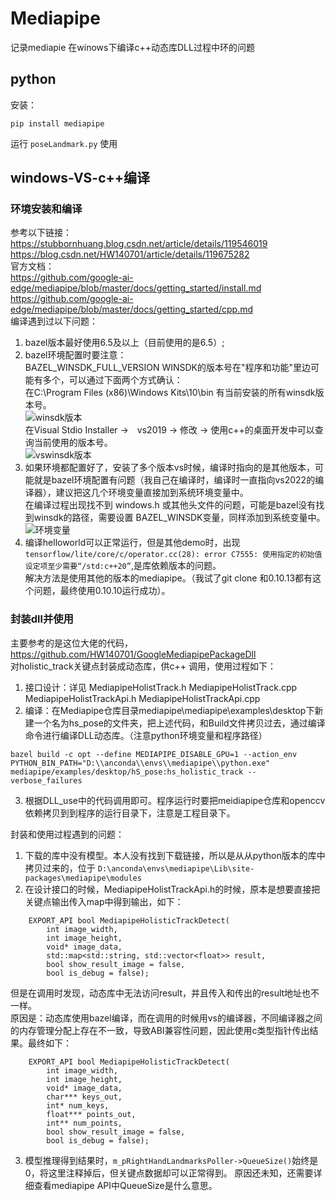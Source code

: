 # Mediapipe 
记录mediapie 在winows下编译c++动态库DLL过程中环的问题
## python
安装：
```
pip install mediapipe
``` 
运行 `poseLandmark.py` 使用

## windows-VS-c++编译
### 环境安装和编译
参考以下链接：  
https://stubbornhuang.blog.csdn.net/article/details/119546019  
https://blog.csdn.net/HW140701/article/details/119675282  
官方文档：  
https://github.com/google-ai-edge/mediapipe/blob/master/docs/getting_started/install.md  
https://github.com/google-ai-edge/mediapipe/blob/master/docs/getting_started/cpp.md  
编译遇到过以下问题：  
1. bazel版本最好使用6.5及以上（目前使用的是6.5）;  
2. bazel环境配置时要注意：  
BAZEL_WINSDK_FULL_VERSION WINSDK的版本号在"程序和功能"里边可能有多个，可以通过下面两个方式确认：  
在C:\Program Files (x86)\Windows Kits\10\bin 有当前安装的所有winsdk版本号。  
![winsdk版本](./sources/1.png")  
在Visual Stdio Installer ->　vs2019 -> 修改 -> 使用c++的桌面开发中可以查询当前使用的版本号。  
![vswinsdk版本](./sources/2.png")
3. 如果环境都配置好了，安装了多个版本vs时候，编译时指向的是其他版本，可能就是bazel环境配置有问题（我自己在编译时，编译时一直指向vs2022的编译器），建议把这几个环境变量直接加到系统环境变量中。  
在编译过程出现找不到 windows.h 或其他头文件的问题，可能是bazel没有找到winsdk的路径，需要设置 BAZEL_WINSDK变量，同样添加到系统变量中。  
![环境变量](./sources/3.png")
4. 编译helloworld可以正常运行，但是其他demo时，出现 `tensorflow/lite/core/c/operator.cc(28): error C7555: 使用指定的初始值设定项至少需要“/std:c++20”`,是库依赖版本的问题。  
解决方法是使用其他的版本的mediapipe。（我试了git clone 和0.10.13都有这个问题，最终使用0.10.10运行成功）。  
### 封装dll并使用
主要参考的是这位大佬的代码，https://github.com/HW140701/GoogleMediapipePackageDll  
对holistic_track关键点封装成动态库，供c++ 调用，使用过程如下：  
1. 接口设计：详见 MediapipeHolistTrack.h MediapipeHolistTrack.cpp MediapipeHolistTrackApi.h MediapipeHolistTrackApi.cpp
2. 编译：在Mediapipe仓库目录mediapipe\mediapipe\examples\desktop下新建一个名为hs_pose的文件夹，把上述代码，和Build文件拷贝过去，通过编译命令进行编译DLL动态库。（注意python环境变量和程序路径）
 ```
bazel build -c opt --define MEDIAPIPE_DISABLE_GPU=1 --action_env PYTHON_BIN_PATH="D:\\anconda\\envs\\mediapipe\\python.exe" mediapipe/examples/desktop/hS_pose:hs_holistic_track --verbose_failures
```
3. 根据DLL_use中的代码调用即可。程序运行时要把meidiapipe仓库和openccv依赖拷贝到到程序的运行目录下，注意是工程目录下。  

封装和使用过程遇到的问题：
1. 下载的库中没有模型。本人没有找到下载链接，所以是从从python版本的库中拷贝过来的，位于 `D:\anconda\envs\mediapipe\Lib\site-packages\mediapipe\modules`
2. 在设计接口的时候，MediapipeHolistTrackApi.h的时候，原本是想要直接把关键点输出传入map中得到输出，如下：
```
	EXPORT_API bool MediapipeHolisticTrackDetect(
		int image_width, 
		int image_height,
		void* image_data, 
        std::map<std::string, std::vector<float>> result,
		bool show_result_image = false,
		bool is_debug = false);
```
但是在调用时发现，动态库中无法访问result，并且传入和传出的result地址也不一样。  
原因是：动态库使用bazel编译，而在调用的时候用vs的编译器，不同编译器之间的内存管理分配上存在不一致，导致ABI兼容性问题，因此使用c类型指针传出结果。最终如下：
```
	EXPORT_API bool MediapipeHolisticTrackDetect(
		int image_width, 
		int image_height,
		void* image_data, 
		char*** keys_out,
		int* num_keys,
		float*** points_out,
		int** num_points,
		bool show_result_image = false,
		bool is_debug = false);
```
3. 模型推理得到结果时，`m_pRightHandLandmarksPoller->QueueSize()`始终是0，将这里注释掉后，但关键点数据却可以正常得到。 原因还未知，还需要详细查看mediapipe API中QueueSize是什么意思。